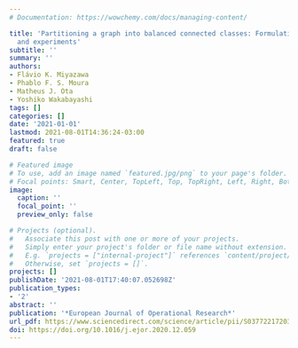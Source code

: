```yaml
---
# Documentation: https://wowchemy.com/docs/managing-content/

title: 'Partitioning a graph into balanced connected classes: Formulations, separation
  and experiments'
subtitle: ''
summary: ''
authors:
- Flávio K. Miyazawa
- Phablo F. S. Moura
- Matheus J. Ota
- Yoshiko Wakabayashi
tags: []
categories: []
date: '2021-01-01'
lastmod: 2021-08-01T14:36:24-03:00
featured: true
draft: false

# Featured image
# To use, add an image named `featured.jpg/png` to your page's folder.
# Focal points: Smart, Center, TopLeft, Top, TopRight, Left, Right, BottomLeft, Bottom, BottomRight.
image:
  caption: ''
  focal_point: ''
  preview_only: false

# Projects (optional).
#   Associate this post with one or more of your projects.
#   Simply enter your project's folder or file name without extension.
#   E.g. `projects = ["internal-project"]` references `content/project/deep-learning/index.md`.
#   Otherwise, set `projects = []`.
projects: []
publishDate: '2021-08-01T17:40:07.052698Z'
publication_types:
- '2'
abstract: ''
publication: '*European Journal of Operational Research*'
url_pdf: https://www.sciencedirect.com/science/article/pii/S0377221720311218
doi: https://doi.org/10.1016/j.ejor.2020.12.059
---
```

